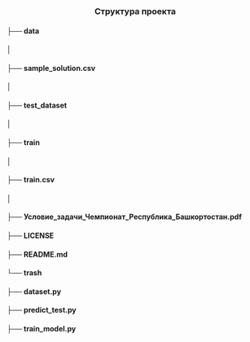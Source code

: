 <h3 align="center">  Структура проекта


<h4 >├── data
<h4 >│ <h4 >  ├── sample_solution.csv
<h4 >│<h4 >   ├── test_dataset
<h4 >│ <h4 >  ├── train
<h4 >│ <h4 >  ├── train.csv
<h4 >│ <h4 >  ├── Условие_задачи_Чемпионат_Республика_Башкортостан.pdf
<h4 >├── LICENSE
<h4 >├── README.md
<h4 >└── trash
    <h4 >  ├── dataset.py
    <h4 >  ├── predict_test.py
    <h4 >  ├── train_model.py
